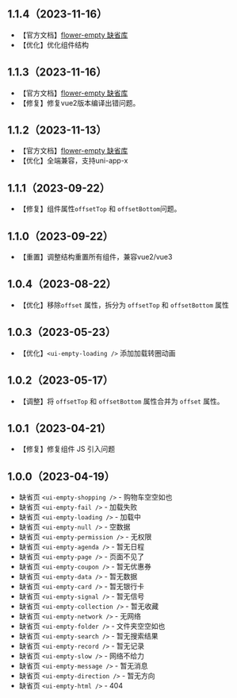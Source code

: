 ## 1.1.4（2023-11-16）
- 【官方文档】[flower-empty 缺省库](https://flowerui.com/documents/flower-empty/guide/sketch.html)
- 【优化】优化组件结构
## 1.1.3（2023-11-16）
- 【官方文档】[flower-empty 缺省库](https://flowerui.com/documents/flower-empty/guide/sketch.html)
- 【修复】修复vue2版本编译出错问题。
## 1.1.2（2023-11-13）
- 【官方文档】[flower-empty 缺省库](https://flowerui.com/documents/flower-empty/guide/sketch.html)
- 【优化】全端兼容，支持uni-app-x
## 1.1.1（2023-09-22）
- 【修复】组件属性`offsetTop` 和 `offsetBottom`问题。
## 1.1.0（2023-09-22）
- 【重置】调整结构重置所有组件，兼容vue2/vue3
## 1.0.4（2023-08-22）
- 【优化】移除`offset` 属性，拆分为 `offsetTop` 和 `offsetBottom` 属性
## 1.0.3（2023-05-23）
- 【优化】`<ui-empty-loading />` 添加加载转圈动画
## 1.0.2（2023-05-17）
- 【调整】将 `offsetTop` 和 `offsetBottom` 属性合并为 `offset` 属性。
## 1.0.1（2023-04-21）
- 【修复】修复组件 JS 引入问题
## 1.0.0（2023-04-19）
- 缺省页 `<ui-empty-shopping />` - 购物车空空如也
- 缺省页 `<ui-empty-fail />` - 加载失败
- 缺省页 `<ui-empty-loading />` - 加载中
- 缺省页 `<ui-empty-null />` - 空数据
- 缺省页 `<ui-empty-permission />` - 无权限
- 缺省页 `<ui-empty-agenda />` - 暂无日程
- 缺省页 `<ui-empty-page />` - 页面不见了
- 缺省页 `<ui-empty-coupon />` - 暂无优惠券
- 缺省页 `<ui-empty-data />` - 暂无数据
- 缺省页 `<ui-empty-card />` - 暂无银行卡
- 缺省页 `<ui-empty-signal />` - 暂无信号
- 缺省页 `<ui-empty-collection />` - 暂无收藏
- 缺省页 `<ui-empty-network />` - 无网络
- 缺省页 `<ui-empty-folder />` - 文件夹空空如也
- 缺省页 `<ui-empty-search />` - 暂无搜索结果
- 缺省页 `<ui-empty-record />` - 暂无记录
- 缺省页 `<ui-empty-slow />` - 网络不给力
- 缺省页 `<ui-empty-message />` - 暂无消息
- 缺省页 `<ui-empty-direction />` - 暂无方向
- 缺省页 `<ui-empty-html />` - 404
